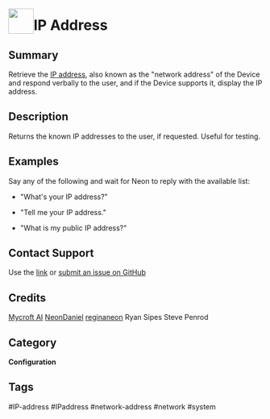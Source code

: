 # <img src='https://0000.us/klatchat/app/files/neon_images/icons/neon_skill.png' card_color="#FF8600" width="50" style="vertical-align:bottom">IP Address

## Summary

Retrieve the [IP address](https://en.wikipedia.org/wiki/IP_address), also known as the "network address" of the Device and respond verbally to the user, and if the Device supports it, display the IP address.

## Description

Returns the known IP addresses to the user, if requested. Useful for testing.

## Examples

Say any of the following and wait for Neon to reply with the available list:


* "What's your IP address?"

* "Tell me your IP address."

* "What is my public IP address?"

## Contact Support

Use the [link](https://neongecko.com/ContactUs) or [submit an issue on GitHub](https://help.github.com/en/articles/creating-an-issue)

## Credits
[Mycroft AI](https://github.com/MycroftAI)
[NeonDaniel](https://github.com/NeonDaniel)
[reginaneon](https://github.com/reginaneon)
Ryan Sipes
Steve Penrod

## Category
**Configuration**

## Tags
#IP-address
#IPaddress
#network-address
#network
#system